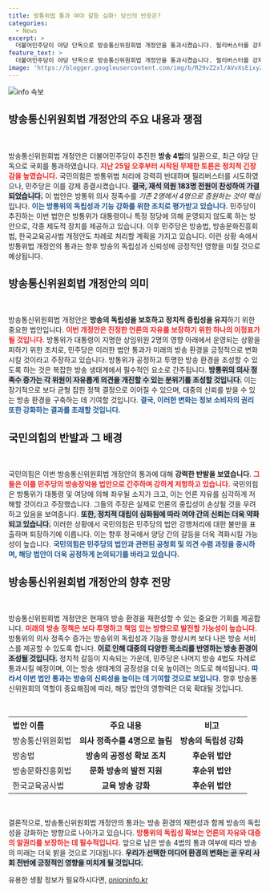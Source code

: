 ```yaml
---
title: 방통위법 통과 여야 갈등 심화! 당신의 반응은?
categories:
  - News
excerpt: >
  더불어민주당이 야당 단독으로 방송통신위원회법 개정안을 통과시켰습니다. 필리버스터를 강제 종결한 민주당은 방송장악 우려 속에서 방통위 의사 정족수를 확대했습니다. 반발하는 국민의힘과의 갈등 속, 다음 방송 4법도 추진 중입니다!
feature_text: >
  더불어민주당이 야당 단독으로 방송통신위원회법 개정안을 통과시켰습니다. 필리버스터를 강제 종결한 민주당은 방송장악 우려 속에서 방통위 의사 정족수를 확대했습니다. 반발하는 국민의힘과의 갈등 속, 다음 방송 4법도 추진 중입니다!
image: 'https://blogger.googleusercontent.com/img/b/R29vZ2xl/AVvXsEixyZcFfHzMRdzZMjFBmAUKJYCLCGyLL1o632UiGVXcaFdKo_bkvkuCioo0uUKlGfBVcT3P84aROyZIXSBEx3Aw5nCQ3pTgDom1WDC4m8eifvWiAmWEEVb4x6G_l8C0QH225ldMjyaFvpxGEBGNO37VmDTDMHGhJPq73UglMfDca1-0aw/s1600/blogspot.png'
---
```


<p><img src="https://blogger.googleusercontent.com/img/b/R29vZ2xl/AVvXsEixyZcFfHzMRdzZMjFBmAUKJYCLCGyLL1o632UiGVXcaFdKo_bkvkuCioo0uUKlGfBVcT3P84aROyZIXSBEx3Aw5nCQ3pTgDom1WDC4m8eifvWiAmWEEVb4x6G_l8C0QH225ldMjyaFvpxGEBGNO37VmDTDMHGhJPq73UglMfDca1-0aw/s1600/blogspot.png" alt="info 속보" /></p>

<h2 data-ke-size="size26">방송통신위원회법 개정안의 주요 내용과 쟁점</h2>

<p data-ke-size="size16">&nbsp;</p>

<p>방송통신위원회법 개정안은 더불어민주당이 추진한 <strong>방송 4법</strong>의 일환으로, 최근 야당 단독으로 국회를 통과하였습니다. <b><span style="color: #ee2323;">지난 25일 오후부터 시작된 무제한 토론은 정치적 긴장감을 높였습니다.</span></b> 국민의힘은 방통위법 처리에 강력히 반대하며 필리버스터를 시도하였으나, 민주당은 이를 강제 종결시켰습니다. <b><span style="background-color: #21538527;">결국, 재석 의원 183명 전원이 찬성하여 가결되었습니다.</span></b> 이 법안은 방통위 의사 정족수를 <em>기존 2명에서 4명으로 증원하는 것이 핵심</em>입니다. <b><span style="color: #1a5490;">이는 방통위의 독립성과 기능 강화를 위한 조치로 평가받고 있습니다.</span></b> 민주당이 추진하는 이번 법안은 방통위가 대통령이나 특정 정당에 의해 운영되지 않도록 하는 방안으로, 각종 제도적 장치를 제공하고 있습니다. 이후 민주당은 방송법, 방송문화진흥회법, 한국교육공사법 개정안도 차례로 처리할 계획을 가지고 있습니다. 이런 상황 속에서 방통위법 개정안의 통과는 향후 방송의 독립성과 신뢰성에 긍정적인 영향을 미칠 것으로 예상됩니다.</p>

<h2 data-ke-size="size26">방송통신위원회법 개정안의 의미</h2>

<p data-ke-size="size16">&nbsp;</p>

<p>방송통신위원회법 개정안은 <strong>방송의 독립성을 보호하고 정치적 중립성을 유지</strong>하기 위한 중요한 법안입니다. <b><span style="color: #ee2323;">이번 개정안은 진정한 언론의 자유를 보장하기 위한 하나의 이정표가 될 것입니다.</span></b> 방통위가 대통령이 지명한 상임위원 2명의 영향 아래에서 운영되는 상황을 피하기 위한 조치로, 민주당은 이러한 법안 통과가 미래의 방송 환경을 긍정적으로 변화시킬 것이라고 주장하고 있습니다. 방통위가 공정하고 투명한 방송 환경을 조성할 수 있도록 하는 것은 복잡한 방송 생태계에서 필수적인 요소로 간주됩니다. <b><span style="background-color: #21538527;">방통위의 의사 정족수 증가는 각 위원이 자유롭게 의견을 개진할 수 있는 분위기를 조성할 것입니다.</span></b> 이는 장기적으로 보다 균형 잡힌 정책 결정으로 이어질 수 있으며, 대중의 신뢰를 받을 수 있는 방송 환경을 구축하는 데 기여할 것입니다. <b><span style="color: #1a5490;">결국, 이러한 변화는 정보 소비자의 권리 또한 강화하는 결과를 초래할 것입니다.</span></b></p>

<h2 data-ke-size="size26">국민의힘의 반발과 그 배경</h2>

<p data-ke-size="size16">&nbsp;</p>

<p>국민의힘은 이번 방송통신위원회법 개정안의 통과에 대해 <strong>강력한 반발을 보였습니다</strong>. <b><span style="color: #ee2323;">그들은 이를 민주당의 방송장악용 법안으로 간주하며 강하게 저항하고 있습니다.</span></b> 국민의힘은 방통위가 대통령 및 여당에 의해 좌우될 소지가 크고, 이는 언론 자유를 심각하게 저해할 것이라고 주장했습니다. 그들의 주장은 실제로 언론의 중립성이 손상될 것을 우려하고 있음을 보여줍니다. <b><span style="background-color: #21538527;">또한, 정치적 대립이 심화됨에 따라 여야 간의 신뢰는 더욱 약화되고 있습니다.</span></b> 이러한 상황에서 국민의힘은 민주당의 법안 강행처리에 대한 불만을 표출하며 퇴장하기에 이릅니다. 이는 향후 정국에서 양당 간의 갈등을 더욱 격화시킬 가능성이 높습니다. <b><span style="color: #1a5490;">국민의힘은 민주당의 법안과 관련된 공청회 및 의견 수렴 과정을 중시하며, 해당 법안이 더욱 공정하게 논의되기를 바라고 있습니다.</span></b></p>

<h2 data-ke-size="size26">방송통신위원회법 개정안의 향후 전망</h2>

<p data-ke-size="size16">&nbsp;</p>

<p>방송통신위원회법 개정안은 현재의 방송 환경을 재편성할 수 있는 중요한 기회를 제공합니다. <b><span style="color: #ee2323;">미래의 방송 정책은 보다 투명하고 책임 있는 방향으로 발전할 가능성이 높습니다.</span></b> 방통위의 의사 정족수 증가는 방송위의 독립성과 기능을 향상시켜 보다 나은 방송 서비스를 제공할 수 있도록 합니다. <b><span style="background-color: #21538527;">이로 인해 대중의 다양한 목소리를 반영하는 방송 환경이 조성될 것입니다.</span></b> 정치적 갈등이 지속되는 가운데, 민주당은 나머지 방송 4법도 차례로 통과시킬 예정이며, 이는 방송 생태계의 공정성을 더욱 높이려는 의도로 해석됩니다. <b><span style="color: #1a5490;">따라서 이번 법안 통과는 방송의 신뢰성을 높이는 데 기여할 것으로 보입니다.</span></b> 향후 방송통신위원회의 역할이 중요해짐에 따라, 해당 법안의 영향력은 더욱 확대될 것입니다.</p>

<p data-ke-size="size16">&nbsp;</p>

<table style="width: 100%; border-collapse: collapse;">
  <tr>
    <th style="text-align: left; height: 25px;"><b>법안 이름</b></th>
    <th style="text-align: center; height: 25px;"><b>주요 내용</b></th>
    <th style="text-align: center; height: 25px;">비고</th>
  </tr>
  <tr>
    <td style="text-align: left; height: 17px;">방송통신위원회법</td>
    <td style="text-align: center; height: 17px;"><b>의사 정족수를 4명으로 늘림</b></td>
    <td style="text-align: center; height: 17px;"><b>방송의 독립성 강화</b></td>
  </tr>
  <tr>
    <td style="text-align: left; height: 17px;">방송법</td>
    <td style="text-align: center; height: 17px;"><b>방송의 공정성 확보 조치</b></td>
    <td style="text-align: center; height: 17px;"><b>후순위 법안</b></td>
  </tr>
  <tr>
    <td style="text-align: left; height: 17px;">방송문화진흥회법</td>
    <td style="text-align: center; height: 17px;"><b>문화 방송의 발전 지원</b></td>
    <td style="text-align: center; height: 17px;"><b>후순위 법안</b></td>
  </tr>
  <tr>
    <td style="text-align: left; height: 17px;">한국교육공사법</td>
    <td style="text-align: center; height: 17px;"><b>교육 방송 강화</b></td>
    <td style="text-align: center; height: 17px;"><b>후순위 법안</b></td>
  </tr>
</table>

<p data-ke-size="size16">&nbsp;</p>

<p>결론적으로, 방송통신위원회법 개정안의 통과는 방송 환경의 재편성과 함께 방송의 독립성을 강화하는 방향으로 나아가고 있습니다. <b><span style="color: #ee2323;">방통위의 독립성 확보는 언론의 자유와 대중의 알권리를 보장하는 데 필수적입니다.</span></b> 앞으로 남은 방송 4법의 통과 여부에 따라 방송의 미래는 더욱 밝을 것으로 기대됩니다. <b><span style="background-color: #21538527;">우리가 선택한 미디어 환경의 변화는 곧 우리 사회 전반에 긍정적인 영향을 미치게 될 것입니다.</span></b></p>
유용한 생활 정보가 필요하시다면, <a href="https://onioninfo.kr" rel="dofollow">onioninfo.kr</a>



